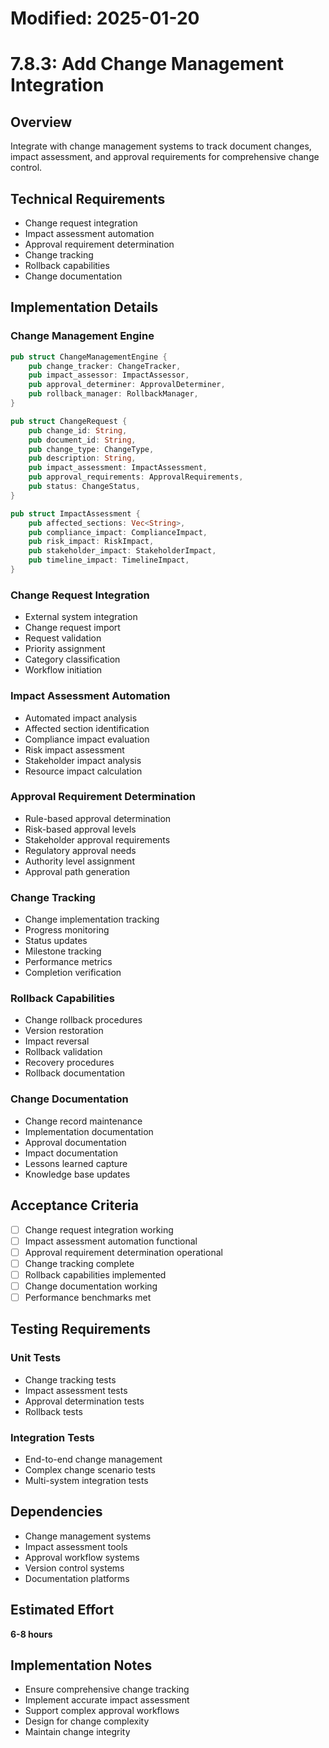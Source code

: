 # Modified: 2025-01-20

# 7.8.3: Add Change Management Integration

## Overview
Integrate with change management systems to track document changes, impact assessment, and approval requirements for comprehensive change control.

## Technical Requirements
- Change request integration
- Impact assessment automation
- Approval requirement determination
- Change tracking
- Rollback capabilities
- Change documentation

## Implementation Details

### Change Management Engine
```rust
pub struct ChangeManagementEngine {
    pub change_tracker: ChangeTracker,
    pub impact_assessor: ImpactAssessor,
    pub approval_determiner: ApprovalDeterminer,
    pub rollback_manager: RollbackManager,
}

pub struct ChangeRequest {
    pub change_id: String,
    pub document_id: String,
    pub change_type: ChangeType,
    pub description: String,
    pub impact_assessment: ImpactAssessment,
    pub approval_requirements: ApprovalRequirements,
    pub status: ChangeStatus,
}

pub struct ImpactAssessment {
    pub affected_sections: Vec<String>,
    pub compliance_impact: ComplianceImpact,
    pub risk_impact: RiskImpact,
    pub stakeholder_impact: StakeholderImpact,
    pub timeline_impact: TimelineImpact,
}
```

### Change Request Integration
- External system integration
- Change request import
- Request validation
- Priority assignment
- Category classification
- Workflow initiation

### Impact Assessment Automation
- Automated impact analysis
- Affected section identification
- Compliance impact evaluation
- Risk impact assessment
- Stakeholder impact analysis
- Resource impact calculation

### Approval Requirement Determination
- Rule-based approval determination
- Risk-based approval levels
- Stakeholder approval requirements
- Regulatory approval needs
- Authority level assignment
- Approval path generation

### Change Tracking
- Change implementation tracking
- Progress monitoring
- Status updates
- Milestone tracking
- Performance metrics
- Completion verification

### Rollback Capabilities
- Change rollback procedures
- Version restoration
- Impact reversal
- Rollback validation
- Recovery procedures
- Rollback documentation

### Change Documentation
- Change record maintenance
- Implementation documentation
- Approval documentation
- Impact documentation
- Lessons learned capture
- Knowledge base updates

## Acceptance Criteria
- [ ] Change request integration working
- [ ] Impact assessment automation functional
- [ ] Approval requirement determination operational
- [ ] Change tracking complete
- [ ] Rollback capabilities implemented
- [ ] Change documentation working
- [ ] Performance benchmarks met

## Testing Requirements

### Unit Tests
- Change tracking tests
- Impact assessment tests
- Approval determination tests
- Rollback tests

### Integration Tests
- End-to-end change management
- Complex change scenario tests
- Multi-system integration tests

## Dependencies
- Change management systems
- Impact assessment tools
- Approval workflow systems
- Version control systems
- Documentation platforms

## Estimated Effort
**6-8 hours**

## Implementation Notes
- Ensure comprehensive change tracking
- Implement accurate impact assessment
- Support complex approval workflows
- Design for change complexity
- Maintain change integrity
